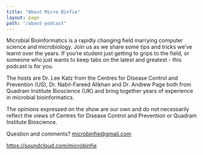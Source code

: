 ```yaml
---
title: "About Micro Binfie"
layout: page
path: "/about-podcast"
---
```


Microbial Bioinformatics is a rapidly changing field marrying computer science and microbiology. Join us as we share some tips and tricks we’ve learnt over the years. If you’re student just getting to grips to the field, or someone who just wants to keep tabs on the latest and greatest - this podcast is for you.

The hosts are Dr. Lee Katz from the Centres for Disease Control and Prevention (US), Dr. Nabil-Fareed Alikhan and Dr. Andrew Page both from Quadram Institute Bioscience (UK) and bring together years of experience in microbial bioinformatics.

The opinions expressed on the show are our own and do not necessarily reflect the views of Centres for Disease Control and Prevention or Quadram Institute Bioscience.

Question and comments? microbinfie@gmail.com

https://soundcloud.com/microbinfie